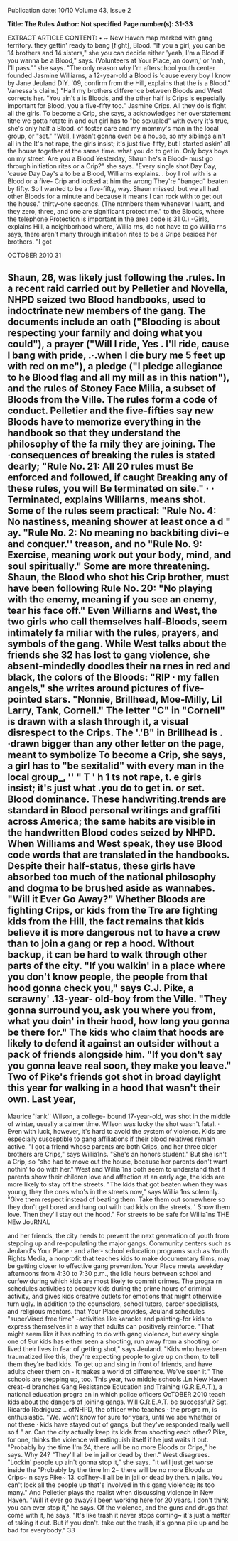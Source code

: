 Publication date: 10/10
Volume 43, Issue 2

**Title: The Rules**
**Author: Not specified**
**Page number(s): 31-33**

EXTRACT ARTICLE CONTENT:
• 
~ New Haven map marked with gang territory. 
they gettin' ready to bang [fight], 
Blood. "If you a girl, you can be 
14 brothers and 14 sisters," she 
you can decide either 'yeah, I'm 
a Blood if you wanna be a Blood," 
says. (Volunteers at Your Place, an 
down,' or 'nah, I'll pass."' 
she says. "The only reason why I'm 
afterschool youth center founded 
Jasmine Williarns, a 12-year-old 
a Blood is 'cause every boy I know by Jane Jeuland DIY. '09, confirm 
from the Hill, explains that the 
is a Blood." 
Vanessa's claim.) "Half my brothers 
difference between Bloods and 
West corrects her. "You ain't a 
is Bloods, and the other half is 
Crips is especially important for 
Blood, you a five-fifty too." Jasmine 
Crips. All they do is fight all the 
girls. To become a Crip, she says, a 
acknowledges her overstatement 
titne 
we gotta rotate in and out 
girl has to "be sexualed" with every 
it's true, she's only half a Blood. 
of foster care and my mommy's 
man in the local group, or "set." 
"Well, I wasn't gonna even be a 
house, so my siblings ain't all in the 
It's not rape, the girls insist; it's just 
five-fifty, but I started askin' all the 
house together at the sarne time. 
what you do to get in. Only boys 
boys on my street: Are you a Blood 
Yesterday, Shaun 
he's a Blood-
must go through initiation rites 
or a Crip?" she says. "Every single shot Day Day, 'cause Day Day's a 
to be a Blood, Williarns explains. . boy I roll with is a Blood or a five-
Crip and looked at him the wrong 
They're 
"banged" 
beaten 
by 
fifty. So I wanted to be a five-fifty, 
way. Shaun missed, but we all had 
other Bloods for a minute and 
because it means I can rock with to get out the house." 
thirty-one seconds. (The ntnnbers 
them whenever I want, and they 
zero, three, and one are significant 
protect me." 
to the Bloods, where the telephone 
Protection is important in the 
area code is 31 0.) -Girls, explains 
Hill, 
a 
neighborhood 
where, 
Willia rns, do not have to go 
Willia rns says, there aren't many 
through initiation rites to be a 
Crips besides her brothers. "I got 


OCTOBER 2010 
31 


Shaun, 
26, 
was 
likely just 
following the .rules. In a recent 
raid carried out by Pelletier and 
Novella, NHPD seized two Blood 
handbooks, used to indoctrinate 
new members of the gang. The 
documents 
include 
an 
oath 
("Blooding is about respecting 
your farnily and doing what you 
could"), a prayer ("Will I ride, Yes 
. I'll ride, cause I bang with pride, 
.·.when I die bury me 5 feet up with 
red on me"), a pledge ("I pledge 
allegiance to he Blood flag and all 
my mill as in this nation"), and the 
rules of Stoney Face Milia, a subset 
of Bloods from the Ville. The rules 
form a code of conduct. Pelletier 
and the five-fifties say new Bloods 
have to memorize everything in the 
handbook so that they understand 
the philosophy of the fa rnily they 
are joining. The ·consequences 
of breaking the rules is stated 
dearly; "Rule No. 21: All 20 rules 
must Be enforced and followed, if 
caught Breaking any of these rules, 
you will Be terminated on site." 
· · Terminated, explains Williarns, 
means shot. 
Some of the rules seem practical: 
"Rule No. 4: No nastiness, 
meaning shower at least once a 
d " 
ay. 
"Rule 
No. 
2: 
No 
meaning no backbiting 
divi~e and conquer.'' 
treason, 
and no 
"Rule No. 9: Exercise, meaning 
work out your body, mind, and 
soul spiritually." 
Some are more threatening. 
Shaun, the Blood who shot his Crip 
brother, must have been following 
Rule No. 20: "No playing with 
the enemy, meaning if you see an 
enemy, tear his face off." 
Even Williarns and West, the 
two girls who call themselves 
half-Bloods, 
seem 
intimately 
fa rniliar with the rules, prayers, 
and symbols of the gang. While 
West talks about the friends she 
32 
has lost to gang violence, she 
absent-mindedly 
doodles 
their 
na rnes in red and black, the colors 
of the Bloods: "RIP · my fallen 
angels," she writes around pictures 
of five-pointed stars. "Nonnie, 
Brillhead, Moe-Milly, Lil Larry, 
Tank, Cornell." The letter "C" in 
"Cornell" is drawn with a slash 
through it, a visual disrespect to 
the Crips. The '.'B" in Brillhead is 
. ·drawn bigger than any other letter 
on the page, meant to symbolize 
To become a Crip, she 
says, a girl has to "be 
sexitalid" with every 
man in the local group_, 
'' 
" 
T ' 
h 
1 
ts not rape, t. e 
girls insist; it's just what 
.you do to get in. 
or set. 
Blood 
dominance. 
These 
handwriting.trends are standard in 
Blood personal writings and graffiti 
across America; the same habits 
are visible in the handwritten 
Blood codes seized by NHPD. 
When Williams and West speak, 
they use Blood code words that 
are translated in the handbooks. 
Despite their half-status, these girls 
have absorbed too much of the 
national philosophy and dogma to 
be brushed aside as wannabes. 
"Will it Ever Go Away?" 
Whether 
Bloods 
are 
fighting Crips, or kids from the Tre 
are fighting kids from the Hill, the 
fact remains that kids believe it is 
more dangerous not to have a crew 
than to join a gang or rep a hood. 
Without backup, it can be hard 
to walk through other parts of the 
city. "If you walkin' in a place where 
you don't know people, the people 
from that hood gonna check you," 
says C.J. Pike, a scrawny' .13-year-
old-boy from the Ville. "They 
gonna surround you, ask you 
where you from, what you doin' in 
their hood, how long you gonna 
be there for." The kids who claim 
that hoods are likely to defend it 
against an outsider without a pack 
of friends alongside him. "If you 
don't say you gonna leave real soon, 
they make you leave." Two of Pike's 
friends got shot in broad daylight 
this year for walking in a hood 
that wasn't their own. Last year, 
-
Maurice '!ank'' Wilson, a college-
bound 17-year-old, was shot in the 
middle of winter, usually a calmer 
time. Wilson was lucky 
the shot 
wasn't fatal. 
· Even with luck, however, it's hard 
to avoid the system of violence. Kids 
are especially susceptible to gang 
affiliations if their blood relatives 
remain active. "I got a friend 
whose parents are both Crips, and 
her three older brothers are Crips," 
says Willia1ns. "She's an honors 
student." But she isn't a Crip, so 
"she had to move out the house, 
because her parents don't want 
nothin' to do with her." West and 
Willia 1ns both seem to understand 
that if parents show their children 
love and affection at an early age, 
the kids are more likely to stay 
off the streets. "The kids that got 
beaten when they was young, they 
the ones who's in the streets now," 
says Willia 1ns solemnly. "Give 
them respect instead of beating 
them. Take them out somewhere 
so they don't get bored and hang 
out with bad kids on the streets. 
' 
Show them love. Then they'll stay 
out the hood." 
For streets to be safe for Willia1ns 
THE NEw JouRNAL 

and her friends, the city needs 
to prevent the next generation 
of youth from stepping up and 
re-populating the major gangs. 
Community 
centers 
such 
as 
Jeuland's Your Place · and after-
school 
education 
programs 
such as Youth Rights Media, a 
nonprofit that teaches kids to 
make documentary films, may 
be getting closer to effective gang 
prevention. 
Your 
Place 
meets 
weekday afternoons from 4:30 to 
7:30 p.m., the idle hours between 
school and curfew during which 
kids are most likely to commit 
crimes. The progra rn schedules 
activities to occupy kids during the 
prime hours of criminal activity, 
and gives kids creative outlets for 
emotions that might otherwise turn 
ugly. In addition to the counselors, 
school tutors, career specialists, 
and religious mentors. that Your 
Place provides, Jeuland schedules 
"superVised free time" -activities 
like karaoke and painting-for kids 
to express themselves in a way that 
adults can positively reinforce. 
"That might seem like it has 
nothing to do with gang violence, 
but every single one of 9ur kids has 
either seen a shooting, run away 
from a shooting, or lived their lives 
in fear of getting shot," says Jeuland. 
"Kids who have been traumatized 
like this, they're expecting people 
to give up on them, to tell them 
they're bad kids. To get up and sing 
in front of friends, and have adults 
cheer them on - it makes a world 
of difference. We've seen it." 
The schools are stepping up, too. 
This year, two middle schools .Ln 
New Haven creat~d branches Gang 
Resistance Education and Training 
(G.R.E.A.T.), a national education 
progra an in which police officers 
OcTOBER 2010 
teach kids about the dangers of 
joining gangs. Will G.R.E.A.T. be 
successful? Sgt. Ricardo Rodriguez 
.. 
ofNHPD, the officer who teaches · 
the progra rn, is enthusiastic. "We. 
won't know for sure for years, 
until we see whether or not these · 
kids have stayed out of gangs, but 
they've responded really well so 
f " 
ar. 
Can the city actually keep its 
kids from shooting each other? 
Pike, for one, thinks the violence 
will extinguish itself if he just waits 
it out. "Probably by the time I'm 
24, there will be no more Bloods or 
Crips," he says. Why 24? "They'll 
all be in jail or dead by then." 
West disagrees. "Lockin' people 
up ain't gonna stop it," she says. 
"It will just get worse inside the 
"Probably by the time Im 
2~ there will be no more 
Bloods or Crips~ n says 
Pike~ 13. ccThey~ll all be 
in jail or dead by then. n 
jails. You can't lock all the people 
up that's involved in this gang 
violence; its too many." 
And Pelletier plays the realist 
when discussing violence in New 
Haven. "Will it ever go away? I 
been working here for 20 years. I 
don't think you can ever stop it," 
he says. Of the violence, and the 
guns and drugs that come with it, 
he says, "It's like trash 
it never 
stops coming~ it's just a matter of 
taking it out. But if you don't. take 
out the trash, it's gonna pile up and 
be bad for everybody." 
33